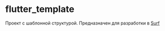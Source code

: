 # flutter_template

Проект с шаблонной структурой.
Предназначен для разработки в [Surf](https://surfstudio.ru)
